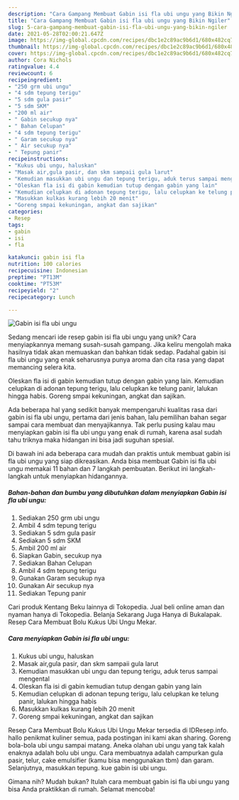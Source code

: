 ```yaml
---
description: "Cara Gampang Membuat Gabin isi fla ubi ungu yang Bikin Ngiler"
title: "Cara Gampang Membuat Gabin isi fla ubi ungu yang Bikin Ngiler"
slug: 5-cara-gampang-membuat-gabin-isi-fla-ubi-ungu-yang-bikin-ngiler
date: 2021-05-28T02:00:21.647Z
image: https://img-global.cpcdn.com/recipes/dbc1e2c89ac9b6d1/680x482cq70/gabin-isi-fla-ubi-ungu-foto-resep-utama.jpg
thumbnail: https://img-global.cpcdn.com/recipes/dbc1e2c89ac9b6d1/680x482cq70/gabin-isi-fla-ubi-ungu-foto-resep-utama.jpg
cover: https://img-global.cpcdn.com/recipes/dbc1e2c89ac9b6d1/680x482cq70/gabin-isi-fla-ubi-ungu-foto-resep-utama.jpg
author: Cora Nichols
ratingvalue: 4.4
reviewcount: 6
recipeingredient:
- "250 grm ubi ungu"
- "4 sdm tepung terigu"
- "5 sdm gula pasir"
- "5 sdm SKM"
- "200 ml air"
- " Gabin secukup nya"
- " Bahan Celupan"
- "4 sdm tepung terigu"
- " Garam secukup nya"
- " Air secukup nya"
- " Tepung panir"
recipeinstructions:
- "Kukus ubi ungu, haluskan"
- "Masak air,gula pasir, dan skm sampaii gula larut"
- "Kemudian masukkan ubi ungu dan tepung terigu, aduk terus sampai mengental"
- "Oleskan fla isi di gabin kemudian tutup dengan gabin yang lain"
- "Kemudian celupkan di adonan tepung terigu, lalu celupkan ke telung panir, lalukan hingga habis"
- "Masukkan kulkas kurang lebih 20 menit"
- "Goreng smpai kekuningan, angkat dan sajikan"
categories:
- Resep
tags:
- gabin
- isi
- fla

katakunci: gabin isi fla 
nutrition: 100 calories
recipecuisine: Indonesian
preptime: "PT13M"
cooktime: "PT53M"
recipeyield: "2"
recipecategory: Lunch

---
```



![Gabin isi fla ubi ungu](https://img-global.cpcdn.com/recipes/dbc1e2c89ac9b6d1/680x482cq70/gabin-isi-fla-ubi-ungu-foto-resep-utama.jpg)

Sedang mencari ide resep gabin isi fla ubi ungu yang unik? Cara menyiapkannya memang susah-susah gampang. Jika keliru mengolah maka hasilnya tidak akan memuaskan dan bahkan tidak sedap. Padahal gabin isi fla ubi ungu yang enak seharusnya punya aroma dan cita rasa yang dapat memancing selera kita.

Oleskan fla isi di gabin kemudian tutup dengan gabin yang lain. Kemudian celupkan di adonan tepung terigu, lalu celupkan ke telung panir, lalukan hingga habis. Goreng smpai kekuningan, angkat dan sajikan.

Ada beberapa hal yang sedikit banyak mempengaruhi kualitas rasa dari gabin isi fla ubi ungu, pertama dari jenis bahan, lalu pemilihan bahan segar sampai cara membuat dan menyajikannya. Tak perlu pusing kalau mau menyiapkan gabin isi fla ubi ungu yang enak di rumah, karena asal sudah tahu triknya maka hidangan ini bisa jadi suguhan spesial.


Di bawah ini ada beberapa cara mudah dan praktis untuk membuat gabin isi fla ubi ungu yang siap dikreasikan. Anda bisa membuat Gabin isi fla ubi ungu memakai 11 bahan dan 7 langkah pembuatan. Berikut ini langkah-langkah untuk menyiapkan hidangannya.

<!--inarticleads1-->

##### Bahan-bahan dan bumbu yang dibutuhkan dalam menyiapkan Gabin isi fla ubi ungu:

1. Sediakan 250 grm ubi ungu
1. Ambil 4 sdm tepung terigu
1. Sediakan 5 sdm gula pasir
1. Sediakan 5 sdm SKM
1. Ambil 200 ml air
1. Siapkan  Gabin, secukup nya
1. Sediakan  Bahan Celupan
1. Ambil 4 sdm tepung terigu
1. Gunakan  Garam secukup nya
1. Gunakan  Air secukup nya
1. Sediakan  Tepung panir


Cari produk Kentang Beku lainnya di Tokopedia. Jual beli online aman dan nyaman hanya di Tokopedia. Belanja Sekarang Juga Hanya di Bukalapak. Resep Cara Membuat Bolu Kukus Ubi Ungu Mekar. 

<!--inarticleads2-->

##### Cara menyiapkan Gabin isi fla ubi ungu:

1. Kukus ubi ungu, haluskan
1. Masak air,gula pasir, dan skm sampaii gula larut
1. Kemudian masukkan ubi ungu dan tepung terigu, aduk terus sampai mengental
1. Oleskan fla isi di gabin kemudian tutup dengan gabin yang lain
1. Kemudian celupkan di adonan tepung terigu, lalu celupkan ke telung panir, lalukan hingga habis
1. Masukkan kulkas kurang lebih 20 menit
1. Goreng smpai kekuningan, angkat dan sajikan


Resep Cara Membuat Bolu Kukus Ubi Ungu Mekar tersedia di IDResep.info. hallo penikmat kuliner semua, pada postingan ini kami akan sharing. Goreng bola-bola ubi ungu sampai matang. Aneka olahan ubi ungu yang tak kalah enaknya adalah bolu ubi ungu. Cara membuatnya adalah campurkan gula pasir, telur, cake emulsifier (kamu bisa menggunakan tbm) dan garam. Selanjutnya, masukkan tepung. kue gabin isi ubi ungu. 

Gimana nih? Mudah bukan? Itulah cara membuat gabin isi fla ubi ungu yang bisa Anda praktikkan di rumah. Selamat mencoba!
